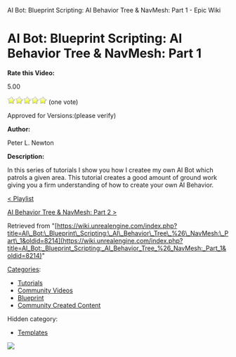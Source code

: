 AI Bot: Blueprint Scripting: AI Behavior Tree & NavMesh: Part 1 - Epic Wiki                    

AI Bot: Blueprint Scripting: AI Behavior Tree & NavMesh: Part 1
===============================================================

**Rate this Video:**

5.00

![](/extensions/VoteNY/images/star_on.gif)![](/extensions/VoteNY/images/star_on.gif)![](/extensions/VoteNY/images/star_on.gif)![](/extensions/VoteNY/images/star_on.gif)![](/extensions/VoteNY/images/star_on.gif) (one vote)

Approved for Versions:(please verify)

**Author:**

Peter L. Newton

**Description:**

In this series of tutorials I show you how I createe my own AI Bot which patrols a given area. This tutorial creates a good amount of ground work giving you a firm understanding of how to create your own AI Behavior.

  

[< Playlist](/AI_Bot:_Blueprint_Scripting_Playlist "AI Bot: Blueprint Scripting Playlist")

[AI Behavior Tree & NavMesh: Part 2 >](/AI_Bot:_Blueprint_Scripting:_AI_Behavior_Tree_%26_NavMesh:_Part_2 "AI Bot: Blueprint Scripting: AI Behavior Tree & NavMesh: Part 2")

Retrieved from "[https://wiki.unrealengine.com/index.php?title=AI\_Bot:\_Blueprint\_Scripting:\_AI\_Behavior\_Tree\_%26\_NavMesh:\_Part\_1&oldid=8214](https://wiki.unrealengine.com/index.php?title=AI_Bot:_Blueprint_Scripting:_AI_Behavior_Tree_%26_NavMesh:_Part_1&oldid=8214)"

[Categories](/Special:Categories "Special:Categories"):

*   [Tutorials](/Category:Tutorials "Category:Tutorials")
*   [Community Videos](/Category:Community_Videos "Category:Community Videos")
*   [Blueprint](/Category:Blueprint "Category:Blueprint")
*   [Community Created Content](/Category:Community_Created_Content "Category:Community Created Content")

Hidden category:

*   [Templates](/Category:Templates "Category:Templates")

  ![](https://tracking.unrealengine.com/track.png)